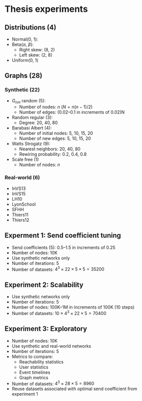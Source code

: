 # Thesis experiments

## Distributions (4)

- Normal(0, 1):
- Beta($\alpha$, $\beta$):
  - Right skew: (8, 2)
  - Left skew: (2, 8)
- Uniform(0, 1)

## Graphs (28)

### Synthetic (22)

- $G_{nm}$ random (5):
  - Number of nodes: $n$ ($N = n(n - 1) / 2$)
  - Number of edges: (0.02–0.1 in increments of 0.02)N
- Random regular (3):
  - Degree: 20, 40, 80
- Barabasi Albert (4):
  - Number of initial nodes: 5, 10, 15, 20
  - Number of new edges: 5, 10, 15, 20
- Watts Strogatz (9):
  - Nearest neighbors: 20, 40, 80
  - Rewiring probability: 0.2, 0.4, 0.8
- Scale free (1)
  - Number of nodes: $n$ 

### Real-world (6)

- InVS13
- InVS15
- LH10
- LyonSchool
- SFHH
- Thiers11
- Thiers12

## Experment 1: Send coefficient tuning

- Send coefficients (5): 0.5–1.5 in increments of 0.25
- Number of nodes: 10K
- Use synthetic networks only
- Number of iterations: 5
- Number of datasets: $4^3 \times 22 \times 5 \times 5 = 35200$

## Experiment 2: Scalability

- Use synthetic networks only
- Number of iterations: 5
- Number of nodes: 100K–1M in increments of 100K (10 steps)
- Number of datasets: $10 \times 4^3 \times 22 \times 5 = 70400$
 
## Experiment 3: Exploratory

- Number of nodes: 10K
- Use synthetic and real-world networks
- Number of iterations: 5
- Metrics to compare:
  - Reachability statistics
  - User statistics
  - Event timelines
  - Graph metrics
- Number of datasets: $4^3 \times 28 \times 5 = 8960$
- Reuse datasets associated with optimal send coefficient from experiment 1
